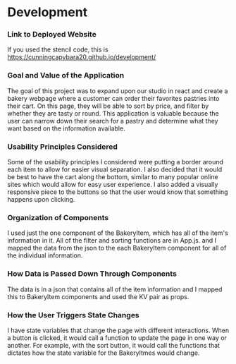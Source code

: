 # Development

### Link to Deployed Website
If you used the stencil code, this is https://cunningcapybara20.github.io/development/

### Goal and Value of the Application
The goal of this project was to expand upon our studio in react and create a bakery webpage where a customer can order their favorites pastries into their cart. On this page, they will be able to sort by price, and filter by whether they are tasty or round. This application is valuable because the user can narrow down their search for a pastry and determine what they want based on the information available.   

### Usability Principles Considered
Some of the usability principles I considered were putting a border around each item to allow for easier visual separation. I also decided that it would be best to have the cart along the bottom, similar to many popular online sites which would allow for easy user experience. I also added a visually responsive piece to the buttons so that the user would know that something happens upon clicking. 

### Organization of Components
I used just the one component of the BakeryItem, which has all of the item's information in it. All of the filter and sorting functions are in App.js. and I mapped the data from the json to the each BakeryItem component for all of the individual information.

### How Data is Passed Down Through Components
The data is in a json that contains all of the item information and I mapped this to BakeryItem components and used the KV pair as props. 

### How the User Triggers State Changes
I have state variables that change the page with different interactions. When a button is clicked, it would call a function to update the page in one way or another. For example, with the sort button, it would call the functions that dictates how the state variable for the BakeryItmes would change. 
